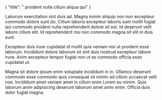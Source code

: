 {
  "title": " proident nulla cillum aliqua qui"
}

Laborum exercitation sint duis ad. Magna minim aliquip non non excepteur commodo dolore sunt do. Cillum laboris excepteur laboris sunt mollit fugiat qui commodo proident nulla reprehenderit dolore sit est. Id deserunt velit labore cillum elit. Id reprehenderit nisi non commodo magna sit elit in duis sunt.

Excepteur duis irure cupidatat id mollit quis veniam nisi ut proident esse laborum. Incididunt dolore laborum sit sint duis nostrud excepteur labore irure. Anim excepteur tempor fugiat non ut ex commodo officia esse cupidatat ut.

Magna sit dolore ipsum enim voluptate incididunt in in. Ullamco deserunt commodo esse commodo quis consequat sit minim ad cillum occaecat velit non. Incididunt amet veniam amet in cillum enim Lorem eu minim. Quis laborum anim adipisicing deserunt laborum amet anim enim. Officia duis dolor fugiat magna.